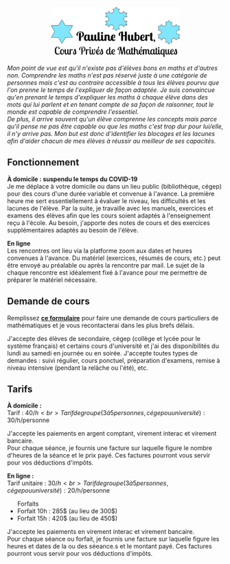 <p align="center">
  <img src="image.png" alt="logo" style="width:300px;height:117px;">
</p> 

<i>Mon point de vue est qu'il n'existe pas d'élèves bons en maths et d'autres non. Comprendre les maths n'est pas réservé juste à une catégorie de personnes mais c'est au contraire accessible à tous les élèves pourvu que l'on prenne le temps de l'expliquer de façon adaptée. Je suis convaincue qu'en prenant le temps d'expliquer les maths à chaque élève dans des mots qui lui parlent et en tenant compte de sa façon de raisonner, tout le monde est capable de comprendre l'essentiel. <br>
De plus, il arrive souvent qu'un élève comprenne les concepts mais parce qu'il pense ne pas être capable ou que les maths c'est trop dur pour lui/elle, il n'y arrive pas. Mon but est donc d'identifier les blocages et les lacunes afin d'aider chacun de mes élèves à réussir au meilleur de ses capacités.</i>

## Fonctionnement

<b> À domicile : suspendu le temps du COVID-19 </b> <br>
Je me déplace à votre domicile ou dans un lieu public (bibliothèque, cégep) pour des cours d'une durée variable et convenue à l'avance. La première heure me sert essentiellement à évaluer le niveau, les difficultés et les lacunes de l'élève. Par la suite, je travaille avec les manuels, exercices et examens des élèves afin que les cours soient adaptés à l'enseignement reçu à l'école. Au besoin, j'apporte des notes de cours et des exercices supplémentaires adaptés au besoin de l'élève.

<b> En ligne </b> <br>
Les rencontres ont lieu via la platforme zoom aux dates et heures convenues à l'avance. Du matériel (exercices, résumés de cours, etc.) peut être envoyé au préalable ou après la rencontre par mail.
Le sujet de la chaque rencontre est idéalement fixé à l'avance pour me permettre de préparer le matériel nécessaire. 


## Demande de cours 
Remplissez [<b>ce formulaire</b>](https://forms.gle/4S86LfR515XDyX5B9) pour faire une demande de cours particuliers de mathématiques et je vous recontacterai dans les plus brefs délais. 

J'accepte des élèves de secondaire, cégep (collège et lycée pour le système français) et certains cours d'université et j'ai des disponibilités du lundi au samedi en journée ou en soirée. 
J'accepte toutes types de demandes : suivi régulier, cours ponctuel, préparation d'examens, remise à niveau intensive (pendant la relâche ou l'été), etc.

## Tarifs

<b> À domicile : </b> <br> 
Tarif : 40$/h <br>
Tarif de groupe (3 à 5 personnes, cégep ou université) : 30$/h/personne

J'accepte les paiements en argent comptant, virement interac et virement bancaire. <br>
Pour chaque séance, je fournis une facture sur laquelle figure le nombre d'heures de la séance et le prix payé. Ces factures pourront vous servir pour vos déductions d'impôts.

<b> En ligne : </b> <br> 
Tarif unitaire : 30$/h <br>
Tarif de groupe (3 à 5 personnes, cégep ou université) : 20$/h/personne

<ul> Forfaits
  <li> Forfait 10h : 285$ (au lieu de 300$) </li>
  <li> Forfait 15h : 420$ (au lieu de 450$) </li>
</ul> 

J'accepte les paiements en virement interac et virement bancaire. <br>
Pour chaque séance ou forfait, je fournis une facture sur laquelle figure les heures et dates de la ou des séeance.s et le montant payé. Ces factures pourront vous servir pour vos déductions d'impôts.


<!--

Tarif horaire : 40$/h

Tarif de groupe (3 à 5 personnes, cégep ou université) : 30$/h/personne

Remise à niveau intensive été : <br>
 <ul>
  <li>1 bloc de 2h : 80$ </li>
  <li>5 blocs de 2h (10h) : 380$ (rabais de 5%)</li>
  <li>8 blocs de 2h (16h) : 540$ (rabais de 10%) </li>
</ul> 
-->
